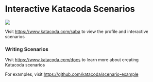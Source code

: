 # Interactive Katacoda Scenarios

[![](http://shields.katacoda.com/katacoda/saba/count.svg)](https://www.katacoda.com/saba "Get your profile on Katacoda.com")

Visit https://www.katacoda.com/saba to view the profile and interactive scenarios

### Writing Scenarios
Visit https://www.katacoda.com/docs to learn more about creating Katacoda scenarios

For examples, visit https://github.com/katacoda/scenario-example
